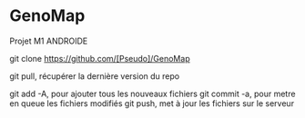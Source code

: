 # GenoMap
Projet M1 ANDROIDE

git clone https://github.com/[Pseudo]/GenoMap

git pull, récupérer la dernière version du repo

git add -A, pour ajouter tous les nouveaux fichiers
git commit -a, pour metre en queue les fichiers modifiés
git push, met à jour les fichiers sur le serveur
